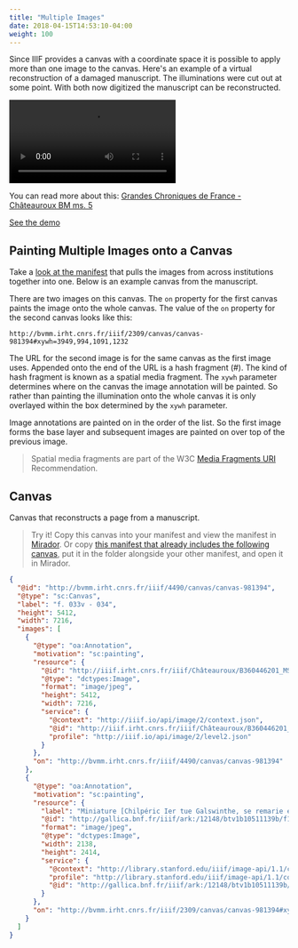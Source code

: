 ```yaml
---
title: "Multiple Images"
date: 2018-04-15T14:53:10-04:00
weight: 100
---
```


Since IIIF provides a canvas with a coordinate space it is possible to apply more than one image to the canvas. Here's an example of a virtual reconstruction of a damaged manuscript. The illuminations were cut out at some point. With both now digitized the manuscript can be reconstructed.

<video src="/video/biblissima-demo-chateauroux.mp4" preload="auto" controls></video>

You can read more about this: [Grandes Chroniques de France - Châteauroux BM ms. 5 ][blog]

[See the demo][demo]

## Painting Multiple Images onto a Canvas

Take a [look at the manifest][manifest] that pulls the images from across institutions together into one. Below is an example canvas from the manuscript.

There are two images on this canvas. The `on` property for the first canvas paints the image onto the whole canvas. The value of the `on` property for the second canvas looks like this:

`http://bvmm.irht.cnrs.fr/iiif/2309/canvas/canvas-981394#xywh=3949,994,1091,1232`

The URL for the second image is for the same canvas as the first image uses. Appended onto the end of the URL is a hash fragment (#). The kind of hash fragment is known as a spatial media fragment. The `xywh` parameter determines where on the canvas the image annotation will be painted. So rather than painting the illumination onto the whole canvas it is only overlayed within the box determined by the `xywh` parameter.

Image annotations are painted on in the order of the list. So the first image forms the base layer and subsequent images are painted on over top of the previous image.

> Spatial media fragments are part of the W3C [Media Fragments URI][media-fragments] Recommendation.

## Canvas

Canvas that reconstructs a page from a manuscript.

> Try it! Copy this canvas into your manifest and view the manifest in [Mirador](../viewers/mirador.html). Or copy [this manifest that already includes the following canvas](../manifests/presentation-multiple-images.json), put it in the folder alongside your other manifest, and open it in Mirador.

```json
{
  "@id": "http://bvmm.irht.cnrs.fr/iiif/4490/canvas/canvas-981394",
  "@type": "sc:Canvas",
  "label": "f. 033v - 034",
  "height": 5412,
  "width": 7216,
  "images": [
    {
      "@type": "oa:Annotation",
      "motivation": "sc:painting",
      "resource": {
        "@id": "http://iiif.irht.cnrs.fr/iiif/Châteauroux/B360446201_MS0005/jp2/B360446201_MS0005_0038/full/full/0/default.jpg",
        "@type": "dctypes:Image",
        "format": "image/jpeg",
        "height": 5412,
        "width": 7216,
        "service": {
          "@context": "http://iiif.io/api/image/2/context.json",
          "@id": "http://iiif.irht.cnrs.fr/iiif/Châteauroux/B360446201_MS0005/jp2/B360446201_MS0005_0038",
          "profile": "http://iiif.io/api/image/2/level2.json"
        }
      },
      "on": "http://bvmm.irht.cnrs.fr/iiif/4490/canvas/canvas-981394"
    },
    {
      "@type": "oa:Annotation",
      "motivation": "sc:painting",
      "resource": {
        "label": "Miniature [Chilpéric Ier tue Galswinthe, se remarie et est assassiné]",
        "@id": "http://gallica.bnf.fr/iiif/ark:/12148/btv1b10511139b/f1/full/full/0/native.jpg",
        "format": "image/jpeg",
        "@type": "dctypes:Image",
        "width": 2138,
        "height": 2414,
        "service": {
          "@context": "http://library.stanford.edu/iiif/image-api/1.1/context.json",
          "profile": "http://library.stanford.edu/iiif/image-api/1.1/compliance.html#level2",
          "@id": "http://gallica.bnf.fr/iiif/ark:/12148/btv1b10511139b/f1"
        }
      },
      "on": "http://bvmm.irht.cnrs.fr/iiif/2309/canvas/canvas-981394#xywh=3949,994,1091,1232"
    }
  ]
}
```

[blog]: http://demos.biblissima-condorcet.fr/chateauroux/
[demo]: http://demos.biblissima-condorcet.fr/chateauroux/demo/
[manifest]: http://iiif.biblissima.fr/chateauroux/B360446201_MS0005/manifest.json
[media-fragments]: https://www.w3.org/TR/media-frags/

<!-- http://iiif.biblissima.fr/gallica/btv1b10510321r/manifest.json -->
